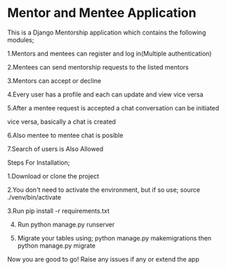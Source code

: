 # Mentor and Mentee Application


This is a Django Mentorship application which contains the following modules;

1.Mentors and mentees can register and log in(Multiple authentication)

2.Mentees can send mentorship requests to the listed mentors

3.Mentors can accept or decline

4.Every user has a profile and each can update and view vice versa

5.After a mentee request is accepted a chat conversation can be initiated

vice versa, basically a chat is created

6.Also mentee to mentee chat is posible

7.Search of users is Also Allowed


Steps For Installation;

1.Download or clone the project 

2.You don't need to activate the environment, but if so use;
source ./venv/bin/activate

3.Run pip install -r requirements.txt

4. Run python manage.py runserver 

5. Migrate your tables using; python manage.py makemigrations then python manage.py migrate

Now you are good to go!
Raise any issues if any or extend the app





